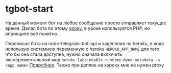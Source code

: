 # tgbot-start

На данный момент бот на любое сообщение просто отправляет текущее время. 
Делал бота по этому [уроку](https://coursehunters.net/course/sozdaem-prostogo-bota-dlya-telegram-za-odin-chas), в уроке используется PHP, но впринципе всё понятно.

Переписал бота на node-telegram-bot-api и задеплоил на heroku, в коде использую системную переменную с heroku `HEROKU_APP_NAME` для того что бы она стала доступна, нужно сначала включить эксперементальный мод `heroku labs:enable runtime-dyno-metadata -a <app name>` [Подробнее](https://devcenter.heroku.com/articles/dyno-metadata). Также при деплое на хероку мне не нужен proxy
